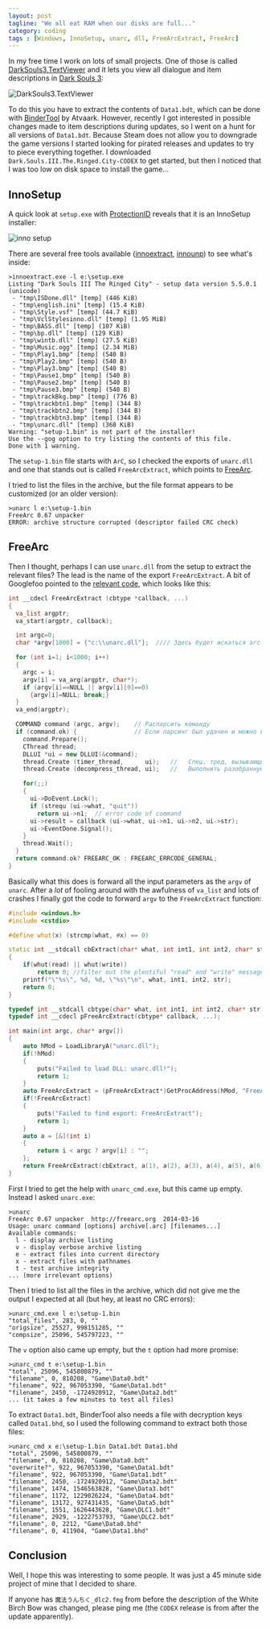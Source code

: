 ```yaml
---
layout: post
tagline: "We all eat RAM when our disks are full..."
category: coding
tags : [Windows, InnoSetup, unarc, dll, FreeArcExtract, FreeArc]
---
```


In my free time I work on lots of small projects. One of those is called [DarkSouls3.TextViewer](https://github.com/mrexodia/DarkSouls3.TextViewer) and it lets you view all dialogue and item descriptions in [Dark Souls 3](https://www.darksouls3.com):

![DarkSouls3.TextViewer](https://i.imgur.com/E0XuU2Y.png)

To do this you have to extract the contents of `Data1.bdt`, which can be done with [BinderTool](https://github.com/Atvaark/BinderTool) by Atvaark. However, recently I got interested in possible changes made to item descriptions during updates, so I went on a hunt for all versions of `Data1.bdt`. Because Steam does not allow you to downgrade the game versions I started looking for pirated releases and updates to try to piece everything together. I downloaded `Dark.Souls.III.The.Ringed.City-CODEX` to get started, but then I noticed that I was too low on disk space to install the game...

## InnoSetup

A quick look at `setup.exe` with [ProtectionID](https://pid.gamecopyworld.com) reveals that it is an InnoSetup installer:

![inno setup](https://i.imgur.com/pYTIYHJ.png)

There are several free tools available ([innoextract](http://constexpr.org/innoextract), [innounp](http://innounp.sourceforge.net)) to see what's inside:

```
>innoextract.exe -l e:\setup.exe
Listing "Dark Souls III The Ringed City" - setup data version 5.5.0.1 (unicode)
 - "tmp\ISDone.dll" [temp] (446 KiB)
 - "tmp\english.ini" [temp] (15.4 KiB)
 - "tmp\Style.vsf" [temp] (44.7 KiB)
 - "tmp\VclStylesinno.dll" [temp] (1.95 MiB)
 - "tmp\BASS.dll" [temp] (107 KiB)
 - "tmp\bp.dll" [temp] (129 KiB)
 - "tmp\wintb.dll" [temp] (27.5 KiB)
 - "tmp\Music.ogg" [temp] (2.34 MiB)
 - "tmp\Play1.bmp" [temp] (540 B)
 - "tmp\Play2.bmp" [temp] (540 B)
 - "tmp\Play3.bmp" [temp] (540 B)
 - "tmp\Pause1.bmp" [temp] (540 B)
 - "tmp\Pause2.bmp" [temp] (540 B)
 - "tmp\Pause3.bmp" [temp] (540 B)
 - "tmp\trackBkg.bmp" [temp] (776 B)
 - "tmp\trackbtn1.bmp" [temp] (344 B)
 - "tmp\trackbtn2.bmp" [temp] (344 B)
 - "tmp\trackbtn3.bmp" [temp] (344 B)
 - "tmp\unarc.dll" [temp] (368 KiB)
Warning: "setup-1.bin" is not part of the installer!
Use the --gog option to try listing the contents of this file.
Done with 1 warning.
```

The `setup-1.bin` file starts with `ArC`, so I checked the exports of `unarc.dll` and one that stands out is called `FreeArcExtract`, which points to [FreeArc](https://en.wikipedia.org/wiki/FreeArc).

I tried to list the files in the archive, but the file format appears to be customized (or an older version):

```
>unarc l e:\setup-1.bin
FreeArc 0.67 unpacker
ERROR: archive structure corrupted (descriptor failed CRC check)
```

## FreeArc

Then I thought, perhaps I can use `unarc.dll` from the setup to extract the relevant files? The lead is the name of the export `FreeArcExtract`. A bit of Googlefoo pointed to the [relevant code](https://github.com/svn2github/freearc/blob/298ae5fece821c4a187f782df034bbd9e029688f/Unarc/unarcdll.cpp#L142), which looks like this:

```c++
int __cdecl FreeArcExtract (cbtype *callback, ...)
{
  va_list argptr;
  va_start(argptr, callback);

  int argc=0;
  char *argv[1000] = {"c:\\unarc.dll"};  //// Здесь будет искаться arc.ini!

  for (int i=1; i<1000; i++)
  {
    argc = i;
    argv[i] = va_arg(argptr, char*);
    if (argv[i]==NULL || argv[i][0]==0)
      {argv[i]=NULL; break;}
  }
  va_end(argptr);

  COMMAND command (argc, argv);    // Распарсить команду
  if (command.ok) {                // Если парсинг был удачен и можно выполнить команду
    command.Prepare();
    CThread thread;
    DLLUI *ui = new DLLUI(&command);
    thread.Create (timer_thread,      ui);   //   Спец. тред, вызывающий callback 100 раз в секунду
    thread.Create (decompress_thread, ui);   //   Выполнить разобранную команду

    for(;;)
    {
      ui->DoEvent.Lock();
      if (strequ (ui->what, "quit"))
        return ui->n1;  // error code of command
      ui->result = callback (ui->what, ui->n1, ui->n2, ui->str);
      ui->EventDone.Signal();
    }
    thread.Wait();
  }
  return command.ok? FREEARC_OK : FREEARC_ERRCODE_GENERAL;
}
```

Basically what this does is forward all the input parameters as the `argv` of `unarc`. After a _lot_ of fooling around with the awfulness of `va_list` and lots of crashes I finally got the code to forward `argv` to the `FreeArcExtract` function:

```c++
#include <windows.h>
#include <cstdio>

#define whut(x) (strcmp(what, #x) == 0)

static int __stdcall cbExtract(char* what, int int1, int int2, char* str)
{
    if(whut(read) || whut(write))
        return 0; //filter out the plentiful "read" and "write" messages
    printf("\"%s\", %d, %d, \"%s\"\n", what, int1, int2, str);
    return 0;
}

typedef int __stdcall cbtype(char* what, int int1, int int2, char* str);
typedef int __cdecl pFreeArcExtract(cbtype* callback, ...);

int main(int argc, char* argv[])
{
    auto hMod = LoadLibraryA("unarc.dll");
    if(!hMod)
    {
        puts("Failed to load DLL: unarc.dll!");
        return 1;
    }
    auto FreeArcExtract = (pFreeArcExtract*)GetProcAddress(hMod, "FreeArcExtract");
    if(!FreeArcExtract)
    {
        puts("Failed to find export: FreeArcExtract");
        return 1;
    }
    auto a = [&](int i)
    {
        return i < argc ? argv[i] : "";
    };
    return FreeArcExtract(cbExtract, a(1), a(2), a(3), a(4), a(5), a(6), a(7), a(8), a(9), a(10), nullptr);
}
```

First I tried to get the help with `unarc_cmd.exe`, but this came up empty. Instead I asked `unarc.exe`:

```
>unarc
FreeArc 0.67 unpacker  http://freearc.org  2014-03-16
Usage: unarc command [options] archive[.arc] [filenames...]
Available commands:
  l - display archive listing
  v - display verbose archive listing
  e - extract files into current directory
  x - extract files with pathnames
  t - test archive integrity
... (more irrelevant options)
```

Then I tried to list all the files in the archive, which did not give me the output I expected at all (but hey, at least no CRC errors):

```
>unarc_cmd.exe l e:\setup-1.bin
"total_files", 283, 0, ""
"origsize", 25527, 998151285, ""
"compsize", 25096, 545797223, ""
```

The `v` option also came up empty, but the `t` option had more promise:

```
>unarc_cmd t e:\setup-1.bin
"total", 25096, 545800879, ""
"filename", 0, 810208, "Game\Data0.bdt"
"filename", 922, 967053390, "Game\Data1.bdt"
"filename", 2450, -1724920912, "Game\Data2.bdt"
... (it takes a few minutes to test all files)
```

To extract `Data1.bdt`, BinderTool also needs a file with decryption keys called `Data1.bhd`, so I used the following command to extract both those files:

```
>unarc_cmd x e:\setup-1.bin Data1.bdt Data1.bhd
"total", 25096, 545800879, ""
"filename", 0, 810208, "Game\Data0.bdt"
"overwrite?", 922, 967053390, "Game\Data1.bdt"
"filename", 922, 967053390, "Game\Data1.bdt"
"filename", 2450, -1724920912, "Game\Data2.bdt"
"filename", 1474, 1546563828, "Game\Data3.bdt"
"filename", 1172, 1229026224, "Game\Data4.bdt"
"filename", 13172, 927431435, "Game\Data5.bdt"
"filename", 1551, 1626443628, "Game\DLC1.bdt"
"filename", 2929, -1222753793, "Game\DLC2.bdt"
"filename", 0, 2212, "Game\Data0.bhd"
"filename", 0, 411904, "Game\Data1.bhd"
```

## Conclusion

Well, I hope this was interesting to some people. It was just a 45 minute side project of mine that I decided to share.

If anyone has `魔法うんちく_dlc2.fmg` from before the description of the White Birch Bow was changed, please ping me (the `CODEX` release is from after the update apparently).